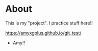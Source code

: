 # About
This is my "project".
I practice stuff here!!

 https://amyxgplus.github.io/git_test/

- Amy!!
